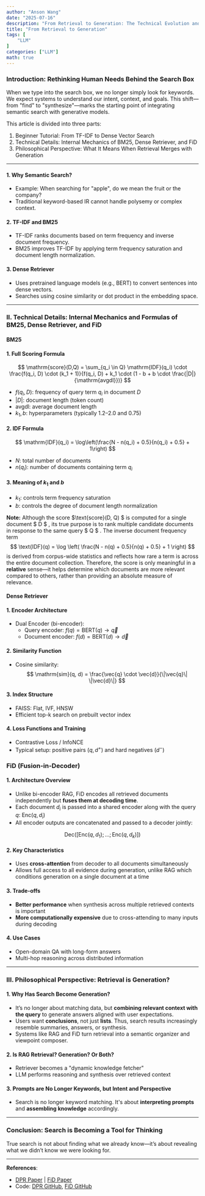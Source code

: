 ```yaml
---
author: "Anson Wang"
date: "2025-07-16"
description: "From Retrieval to Generation: The Technical Evolution and Reflection of Semantic Search"
title: "From Retrieval to Generation"
tags: [
    "LLM"
]
categories: ["LLM"]
math: true
---
```








### Introduction: Rethinking Human Needs Behind the Search Box

When we type into the search box, we no longer simply look for keywords. We expect systems to understand our intent, context, and goals. This shift—from "find" to "synthesize"—marks the starting point of integrating semantic search with generative models.

This article is divided into three parts:
1. Beginner Tutorial: From TF-IDF to Dense Vector Search
2. Technical Details: Internal Mechanics of BM25, Dense Retriever, and FiD
3. Philosophical Perspective: What It Means When Retrieval Merges with Generation

---

#### 1. Why Semantic Search?

- Example: When searching for "apple", do we mean the fruit or the company?
- Traditional keyword-based IR cannot handle polysemy or complex context.

#### 2. TF-IDF and BM25

- TF-IDF ranks documents based on term frequency and inverse document frequency.
- BM25 improves TF-IDF by applying term frequency saturation and document length normalization.

#### 3. Dense Retriever

- Uses pretrained language models (e.g., BERT) to convert sentences into dense vectors.
- Searches using cosine similarity or dot product in the embedding space.

---

### II. Technical Details: Internal Mechanics and Formulas of BM25, Dense Retriever, and FiD

#### **BM25**

#### 1. Full Scoring Formula

$$
\mathrm{score}(D,Q) = \sum_{q_i \in Q} \mathrm{IDF}(q_i) \cdot \frac{f(q_i, D) \cdot (k_1 + 1)}{f(q_i, D) + k_1 \cdot (1 - b + b \cdot \frac{|D|}{\mathrm{avgdl}})}
$$

- $f(q_i, D)$: frequency of query term $q_i$ in document $D$
- $|D|$: document length (token count)
- $\mathrm{avgdl}$: average document length
- $k_1, b$: hyperparameters (typically 1.2–2.0 and 0.75)

#### 2. IDF Formula

$$
\mathrm{IDF}(q_i) = \log\left(\frac{N - n(q_i) + 0.5}{n(q_i) + 0.5} + 1\right)
$$

- $N$: total number of documents
- $n(q_i)$: number of documents containing term $q_i$

#### 3. Meaning of $k_1$ and $b$

- $k_1$: controls term frequency saturation
- $b$: controls the degree of document length normalization

**Note:** Although the score $\text{score}(D, Q) $ is computed for a single document $ D $ , its true purpose is to rank multiple candidate documents in response to the same query $ Q $ . The inverse document frequency term 
$$
\text{IDF}(q) = \log \left( \frac{N - n(q) + 0.5}{n(q) + 0.5} + 1 \right)
$$
is derived from corpus-wide statistics and reflects how rare a term is across the entire document collection. Therefore, the score is only meaningful in a **relative** sense—it helps determine which documents are more relevant compared to others, rather than providing an absolute measure of relevance.

#### **Dense Retriever**

#### 1. Encoder Architecture

- Dual Encoder (bi-encoder):
  - Query encoder: $f(q) = \mathrm{BERT}(q) \rightarrow \vec{q}$
  - Document encoder: $f(d) = \mathrm{BERT}(d) \rightarrow \vec{d}$

#### 2. Similarity Function

- Cosine similarity:  
  $$
  \mathrm{sim}(q, d) = \frac{\vec{q} \cdot \vec{d}}{\|\vec{q}\| \|\vec{d}\|}
  $$

#### 3. Index Structure

- FAISS: Flat, IVF, HNSW
- Efficient top-k search on prebuilt vector index

#### 4. Loss Functions and Training

- Contrastive Loss / InfoNCE
- Typical setup: positive pairs $(q, d^+)$ and hard negatives $(d^-)$

### **FiD (Fusion-in-Decoder)**

#### 1. Architecture Overview

- Unlike bi-encoder RAG, FiD encodes all retrieved documents independently but **fuses them at decoding time**.
- Each document $d_i$ is passed into a shared encoder along with the query $q$: $\mathrm{Enc}(q, d_i)$
- All encoder outputs are concatenated and passed to a decoder jointly:

$$
\mathrm{Dec}([\mathrm{Enc}(q, d_1); \dots; \mathrm{Enc}(q, d_k)])
$$

#### 2. Key Characteristics

- Uses **cross-attention** from decoder to all documents simultaneously
- Allows full access to all evidence during generation, unlike RAG which conditions generation on a single document at a time

#### 3. Trade-offs

- **Better performance** when synthesis across multiple retrieved contexts is important
- **More computationally expensive** due to cross-attending to many inputs during decoding

#### 4. Use Cases

- Open-domain QA with long-form answers
- Multi-hop reasoning across distributed information

---

### III. Philosophical Perspective: Retrieval is Generation?

#### 1. Why Has Search Become Generation?

- It’s no longer about matching data, but **combining relevant context with the query** to generate answers aligned with user expectations.
- Users want **conclusions**, not just **lists**. Thus, search results increasingly resemble summaries, answers, or synthesis.
- Systems like RAG and FiD turn retrieval into a semantic organizer and viewpoint composer.

#### 2. Is RAG Retrieval? Generation? Or Both?

- Retriever becomes a "dynamic knowledge fetcher"
- LLM performs reasoning and synthesis over retrieved context

#### 3. Prompts are No Longer Keywords, but Intent and Perspective

- Search is no longer keyword matching. It's about **interpreting prompts** and **assembling knowledge** accordingly.

---

### Conclusion: Search is Becoming a Tool for Thinking

True search is not about finding what we already know—it’s about revealing what we didn’t know we were looking for.



---

**References**:  
- [DPR Paper](https://arxiv.org/abs/2004.04906) | [FiD Paper](https://arxiv.org/abs/2007.01282)  
- Code: [DPR GitHub](https://github.com/facebookresearch/DPR), [FiD GitHub](https://github.com/facebookresearch/FiD)  


